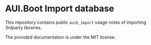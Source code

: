 # AUI.Boot Import database

This repository contains public `auib_import` usage notes of importing 3rdparty libraries.

The provided documentation is under the MIT license.
